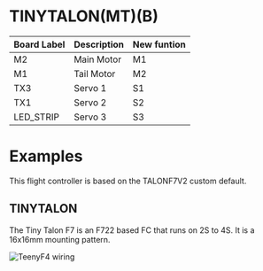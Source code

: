 # TINYTALON(MT)(B)

|Board Label|Description|New funtion|
|-|-|-|
|M2|Main Motor| M1|
|M1|Tail Motor| M2|
|TX3|Servo 1|S1|
|TX1|Servo 2|S2|
|LED_STRIP|Servo 3|S3|

# Examples
This flight controller is based on the TALONF7V2 custom default. 

## TINYTALON
The Tiny Talon F7 is an F722 based FC that runs on 2S to 4S. It is a 16x16mm mounting pattern.

![TeenyF4 wiring](https://github.com/rotorflight/rotorflight/blob/master/wiki/Boards/Tiny-Talon/TINYTALON(MT)(B).png)
